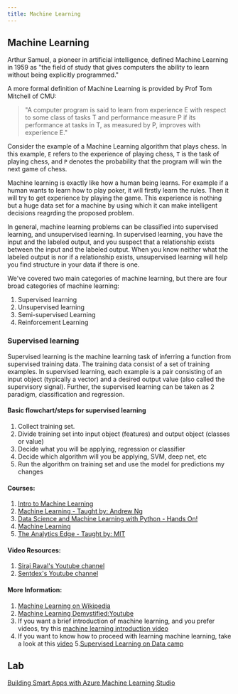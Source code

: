 ```yaml
---
title: Machine Learning
---
```

## Machine Learning

Arthur Samuel, a pioneer in artificial intelligence, defined Machine Learning in 1959 as "the field of study that gives computers the ability to learn without being explicitly programmed."

A more formal definition of Machine Learning is provided by Prof Tom Mitchell of CMU:

> "A computer program is said to learn from experience E with respect to some class of tasks T and performance measure P if its performance at tasks in T, as measured by P, improves with experience E."

Consider the example of a Machine Learning algorithm that plays chess. In this example, `E` refers to the experience of playing chess, `T` is the task of playing chess, and `P` denotes the probability that the program will win the next game of chess.

Machine learning is exactly like how a human being learns. For example if a human wants to learn how to play poker, it will firstly learn the rules. Then it will try to get experience by playing the game. This experience is nothing but a huge data set for a machine by using which it can make intelligent decisions reagrding the proposed problem.

In general, machine learning problems can be classified into supervised learning, and unsupervised learning. In supervised learning, you have the input and the labeled output, and you suspect that a relationship exists between the input and the labeled output. When you know neither what the labeled output is nor if a relationship exists, unsupervised learning will help you find structure in your data if there is one.

We've covered two main categories of machine learning, but there are four broad categories of machine learning:

1. Supervised learning
2. Unsupervised learning
3. Semi-supervised Learning
4. Reinforcement Learning

### Supervised learning
Supervised learning is the machine learning task of inferring a function from supervised training data. The training
data consist of a set of training examples. In supervised learning, each example is a pair consisting of an input object
(typically a vector) and a desired output value (also called the supervisory signal). Further, the supervised learning can be taken as 2 paradigm, classification and regression.

#### Basic flowchart/steps for supervised learning
1. Collect training set.
2. Divide training set into input object (features) and output object (classes or value)
3. Decide what you will be applying, regression or classifier
4. Decide which algorithm will you be applying, SVM, deep net, etc
5. Run the algorithm on training set and use the model for predictions
my changes

#### Courses:
1. <a href='https://www.udacity.com/course/intro-to-machine-learning--ud120?autoenroll=true' target='_blank' rel='nofollow'>Intro to Machine Learning</a>
2. <a href='https://www.coursera.org/learn/machine-learning' target='_blank' rel='nofollow'>Machine Learning - Taught by:  Andrew Ng</a>
3. <a href='https://www.udemy.com/data-science-and-machine-learning-with-python-hands-on/' target='_blank' rel='nofollow'>Data Science and Machine Learning with Python - Hands On!</a>
4. <a href='http://ciml.info/' target='_blank' rel='nofollow'>Machine Learning</a>
5. <a href='https://www.edx.org/course/the-analytics-edge' target='_blank' rel='nofollow'>The Analytics Edge - Taught by: MIT</a>

#### Video Resources:

1. <a href="https://www.youtube.com/channel/UCWN3xxRkmTPmbKwht9FuE5A" target="_blank">Siraj Raval's Youtube channel</a>
2. <a href="https://www.youtube.com/channel/UCfzlCWGWYyIQ0aLC5w48gBQ" target="_blank">Sentdex's Youtube channel</a>



#### More Information:

1. <a href='https://en.wikipedia.org/wiki/Machine_learning' target='_blank' rel='nofollow'>Machine Learning on Wikipedia</a>
2. <a href='https://www.youtube.com/watch?v=83uAOzhzs-U' target='_blank' rel='nofollow'>Machine Learning Demystified:Youtube</a>
3. If you want a brief introduction of machine learning, and you prefer videos, try this <a href='https://youtu.be/cKxRvEZd3Mw' target='_blank' rel='nofollow'>machine learning introduction video</a>
4. If you want to know how to proceed with learning machine learning, take a look at this <a href='https://youtu.be/nKW8Ndu7Mjw' target='_blank' rel='nofollow'> video</a>
5.<a href='https://www.datacamp.com/courses/supervised-learning-with-scikit-learn' target='_blank' rel='nofollow'>Supervised Learning on Data camp</a>

## Lab

<a href="https://github.com/Microsoft/computerscience/blob/master/Labs/AI%20and%20Machine%20Learning/Azure%20Machine%20Learning/Azure%20Machine%20Learning%20(Node).md">Building Smart Apps with Azure Machine Learning Studio</a>
